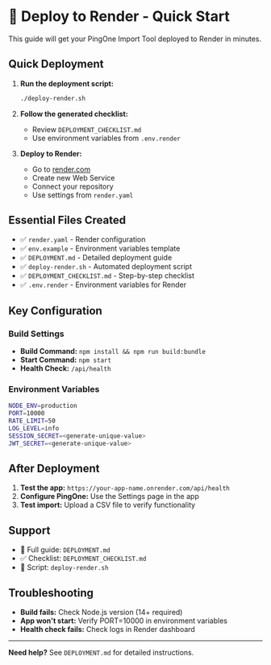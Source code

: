 # 🚀 Deploy to Render - Quick Start

This guide will get your PingOne Import Tool deployed to Render in minutes.

## Quick Deployment

1. **Run the deployment script:**
   ```bash
   ./deploy-render.sh
   ```

2. **Follow the generated checklist:**
   - Review `DEPLOYMENT_CHECKLIST.md`
   - Use environment variables from `.env.render`

3. **Deploy to Render:**
   - Go to [render.com](https://render.com)
   - Create new Web Service
   - Connect your repository
   - Use settings from `render.yaml`

## Essential Files Created

- ✅ `render.yaml` - Render configuration
- ✅ `env.example` - Environment variables template
- ✅ `DEPLOYMENT.md` - Detailed deployment guide
- ✅ `deploy-render.sh` - Automated deployment script
- ✅ `DEPLOYMENT_CHECKLIST.md` - Step-by-step checklist
- ✅ `.env.render` - Environment variables for Render

## Key Configuration

### Build Settings
- **Build Command:** `npm install && npm run build:bundle`
- **Start Command:** `npm start`
- **Health Check:** `/api/health`

### Environment Variables
```bash
NODE_ENV=production
PORT=10000
RATE_LIMIT=50
LOG_LEVEL=info
SESSION_SECRET=<generate-unique-value>
JWT_SECRET=<generate-unique-value>
```

## After Deployment

1. **Test the app:** `https://your-app-name.onrender.com/api/health`
2. **Configure PingOne:** Use the Settings page in the app
3. **Test import:** Upload a CSV file to verify functionality

## Support

- 📖 Full guide: `DEPLOYMENT.md`
- ✅ Checklist: `DEPLOYMENT_CHECKLIST.md`
- 🔧 Script: `deploy-render.sh`

## Troubleshooting

- **Build fails:** Check Node.js version (14+ required)
- **App won't start:** Verify PORT=10000 in environment variables
- **Health check fails:** Check logs in Render dashboard

---

**Need help?** See `DEPLOYMENT.md` for detailed instructions. 